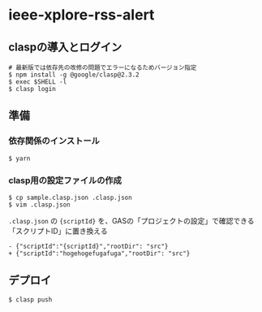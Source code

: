 # ieee-xplore-rss-alert

## claspの導入とログイン

```
# 最新版では依存先の改修の問題でエラーになるためバージョン指定
$ npm install -g @google/clasp@2.3.2
$ exec $SHELL -l
$ clasp login
```

## 準備

### 依存関係のインストール

```
$ yarn
```

### clasp用の設定ファイルの作成

```
$ cp sample.clasp.json .clasp.json
$ vim .clasp.json
```

`.clasp.json` の `{scriptId}` を、GASの「プロジェクトの設定」で確認できる「スクリプトID」に置き換える

```
- {"scriptId":"{scriptId}","rootDir": "src"}
+ {"scriptId":"hogehogefugafuga","rootDir": "src"}
```

## デプロイ

```
$ clasp push
```
